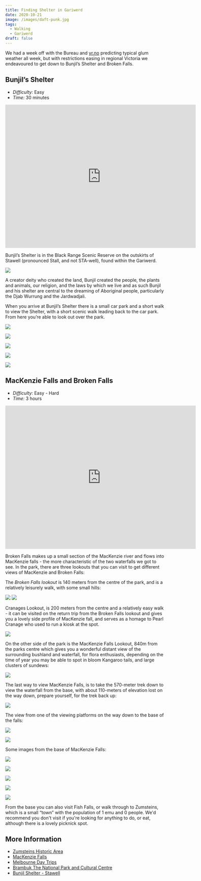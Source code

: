```yaml
---
title: Finding Shelter in Gariwerd
date: 2020-10-21
image: /images/daft-punk.jpg
tags:
  - Walking
  - Gariwerd
draft: false
---
```

We had a week off with the Bureau and [yr.no](https://www.yr.no/) predicting typical glum weather all week, but with restrictions easing in regional Victoria we endeavoured to get down to Bunjil’s Shelter and Broken Falls.

## Bunjil’s Shelter

* *Difficulty:* Easy
* *Time:* 30 minutes

<iframe src="https://www.google.com/maps/embed?pb=!1m14!1m8!1m3!1d12722.240606116276!2d142.7334148!3d-37.1393782!3m2!1i1024!2i768!4f13.1!3m3!1m2!1s0x0%3A0x7198331de24dc93a!2sBunjil&#39;s%20Shelter!5e0!3m2!1sen!2sau!4v1603229452734!5m2!1sen!2sau" width="600" height="450" frameborder="0" style="border:0;" allowfullscreen="" aria-hidden="false" tabindex="0"></iframe>

Bunjil’s Shelter is in the Black Range Scenic Reserve on the outskirts of Stawell (pronounced Stall, and not STA-well), found within the Gariwerd.

![](/images/bunjilsshelter_01.jpg)

A creator deity who created the land, Bunjil created the people, the plants and animals, our religion, and the laws by which we live and as such Bunjil and his shelter are central to the dreaming of Aboriginal people, particularly the Djab Wurrung and the Jardwadjali.

When you arrive at Bunjil’s Shelter there is a small car park and a short walk to view the Shelter, with a short scenic walk leading back to the car park. From here you’re able to look out over the park.

![](/images/bunjilsshelter_02.jpg)

![](/images/bunjilsshelter_03.jpg)

![](/images/bunjilsshelter_04.jpg)

![](/images/bunjilsshelter_05.jpg)

![](/images/bunjilsshelter_06.jpg)

## MacKenzie Falls and Broken Falls

* *Difficulty:* Easy - Hard
* *Time:* 3 hours

<iframe src="https://www.google.com/maps/embed?pb=!1m18!1m12!1m3!1d25458.62269128971!2d142.39569544641256!3d-37.09731294939366!2m3!1f0!2f0!3f0!3m2!1i1024!2i768!4f13.1!3m3!1m2!1s0x6ace0c54af8a8381%3A0xfa2f81270c8a7075!2sBroken%20Falls!5e0!3m2!1sen!2sau!4v1603231149139!5m2!1sen!2sau" width="600" height="450" frameborder="0" style="border:0;" allowfullscreen="" aria-hidden="false" tabindex="0"></iframe>

Broken Falls makes up a small section of the MacKenzie river and flows into MacKenzie falls - the more characteristic of the two waterfalls we got to see. In the park, there are three lookouts that you can visit to get different views of MacKenzie and Broken Falls:

The *Broken Falls lookout* is 140 meters from the centre of the park, and is a relatively leisurely walk, with some small hills:

![](/images/brokenfalls_02.jpg)
![](/images/brokenfalls_03.jpg)

Cranages Lookout, is 200 meters from the centre and a relatively easy walk - it can be visited on the return trip from the Broken Falls lookout and gives you a lovely side profile of MacKenzie fall, and serves as a homage to Pearl Cranage who used to run a kiosk at the spot.

![](/images/brokenfalls_04.jpg)

On the other side of the park is the MacKenzie Falls Lookout, 840m from the parks centre which gives you a wonderful distant view of the surrounding bushland and waterfall, for flora enthusiasts, depending on the time of year you may be able to spot in bloom Kangaroo tails, and large clusters of sundews:

![](/images/brokenfalls_01.jpg)

The last way to view MacKenzie Falls, is to take the 570-meter trek down to view the waterfall from the base, with about 110-meters of elevation lost on the way down, prepare yourself, for the trek back up:

![](/images/brokenfalls_05.jpg)

The view from one of the viewing platforms on the way down to the base of the falls:

![](/images/brokenfalls_06.jpg)

![](/images/brokenfalls_07.jpg)

Some images from the base of MacKenzie Falls:

![](/images/brokenfalls_011.jpg)

![](/images/brokenfalls_08.jpg)

![](/images/brokenfalls_09.jpg)

![](/images/brokenfalls_10.jpg)

![](/images/brokenfalls_12.jpg)

From the base you can also visit Fish Falls, or walk through to Zumsteins, which is a small “town” with the population of 1 emu and 0 people. We'd recommend you don't visit if you're looking for anything to do, or eat, although there is a lovely picknick spot.

## More Information

* [Zumsteins Historic Area](https://www.parks.vic.gov.au/places-to-see/parks/grampians-national-park/attractions/central-grampians/things-to-do/zumsteins-historic-area)
* [MacKenzie Falls](https://www.parks.vic.gov.au/places-to-see/parks/grampians-national-park/attractions/central-grampians/things-to-do/mackenzie-falls)
* [Melbourne Day Trips](https://www.parks.vic.gov.au/things-to-do/melbourne-day-trips)
* [Brambuk The National Park and Cultural Centre](https://www.parks.vic.gov.au/places-to-see/parks/grampians-national-park/attractions/central-grampians/things-to-do/brambuk-the-national-park-and-cultural-centre)
* [Bunjil Shelter - Stawell](https://www.visitmelbourne.com/regions/Grampians/Things-to-do/Outdoor-activities/Walking-and-hiking/Bunjil-Shelter-Stawell)